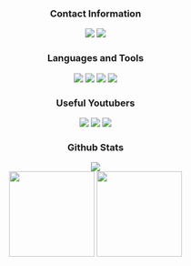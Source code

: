 <div align="center">
<h3>Contact Information</h3>
<a href="https://discord.com/users/934785522608525323" target"blank_"><img src="https://img.shields.io/badge/Discord%20-111111.svg?&style=for-the-badge&logo=discord&logoColor=white"></a>
<a href="https://github.com/bl4ze0" target"blank_"><img src="https://img.shields.io/badge/GitHub%20-111111.svg?&style=for-the-badge&logo=github&logoColor=white"></a>
</div>

<div align="center">
<h3>Languages and Tools</h3>
<a <img src="https://img.shields.io/badge/JavaScript%20-111111.svg?&style=for-the-badge&logo=JavaScript&logoColor=yellow"> </a>
<img src="https://img.shields.io/badge/C++%20-111111.svg?&style=for-the-badge&logo=C%2B%2B&logoColor=blue">
<img src="https://img.shields.io/badge/Visual%20Studio%20Code%20-111111.svg?&style=for-the-badge&logo=Visual%20Studio%20Code&logoColor=blue">
<img src="https://img.shields.io/badge/Python%20-111111.svg?&style=for-the-badge&logo=Python&logoColor=yellow">
<img src="https://img.shields.io/badge/JavaScript%20-111111.svg?&style=for-the-badge&logo=JavaScriptB&logoColor=blue">
</div>


<div align="center">
<h3>Useful Youtubers</h3>
<a href="https://www.youtube.com/@TechWithTim" target"blank_"><img src="https://img.shields.io/badge/Tech%20With%20Tim%20-111111.svg?&style=for-the-badge&logo=youtube&logoColor=white"></a>
<a href="https://www.youtube.com/@NetworkChuck" target"blank_"><img src="https://img.shields.io/badge/NetworkChuck%20-111111.svg?&style=for-the-badge&logo=youtube&logoColor=white"></a>
<a href="https://www.youtube.com/@_JohnHammond" target"blank_"><img src="https://img.shields.io/badge/John%20Hammond%20-111111.svg?&style=for-the-badge&logo=youtube&logoColor=white"></a>
</div>


<div align="center">
<h3>Github Stats</h3>
  <div><img src="https://komarev.com/ghpvc/?username=bl4ze0&label=PROFILE+VIEWS&color=grey"/></div>
  <img src="https://github-readme-stats.vercel.app/api?username=bl4ze0&count_private=true&hide_border=true&show_icons=true&include_all_commits=true&bg_color=0d1117&title_color=FFFFFF&text_color=9f9f9f&icon_color=FFFFFF" width="%100" height="150px">
<img src="https://github-readme-stats.vercel.app/api/top-langs/?username=bl4ze0&layout=compact&theme=nord&hide_border=true&bg_color=0d1117&border_radius=6&title_color=FFFFFF" width="%100" height="150px">
</a>

